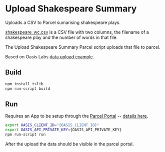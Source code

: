# Upload Shakespeare Summary

Uploads a CSV to Parcel sumarising shakespeare plays.

[shakespeare_wc.csv](data/shakespeare_wc.csv) is a CSV file with two columns,
the filename of a shakespeare play and the number of words in that file.

The Upload Shakespeare Summary Parcel script uploads that file to parcel.

Based on Oasis Labs [data upload example](https://github.com/oasislabs/parcel-examples/tree/latest/data-upload).

## Build

```bash
npm install tslib
npm run-script build
```

## Run

Requires an App to be setup through the [Parcel Portal](https://portal.oasiscloud.io/) --
[details here](https://docs.oasiscloud.io/latest/getting-started.html).

```bash
export OASIS_CLIENT_ID="{OASIS_CLIENT_ID}"
export OASIS_API_PRIVATE_KEY={OASIS_API_PRIVATE_KEY}
npm run-script run
```

After the upload the data should be visible in the parcel portal.